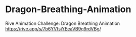 # Dragon-Breathing-Animation
Rive Animation Challenge: Dragon Breathing Animation
https://rive.app/s/7b6YVfsiYEeaVB9q9rdVBg/
